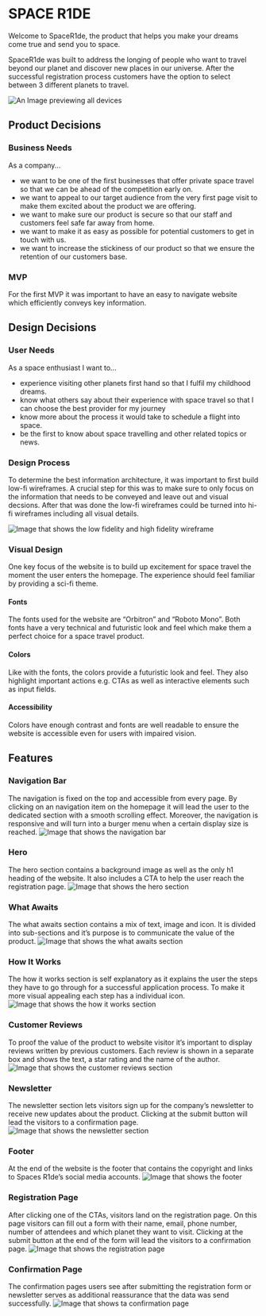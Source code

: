 # SPACE R1DE
Welcome to SpaceR1de, the product that helps you make your dreams come true and send you to space. 

SpaceR1de was built to address the longing of people who want to travel beyond our planet and discover new places in our universe. After the successful registration process customers have the option to select between 3 different planets to travel. 

![An Image previewing all devices](assets/images/readme-images/device-preview.jpg)

## Product Decisions 

### Business Needs
As a company...
- we want to be one of the first businesses that offer private space travel so that we can be ahead of the competition early on.
- we want to appeal to our target audience from the very first page visit to make them excited about the product we are offering.
- we want to make sure our product is secure so that our staff and customers feel safe far away from home.
- we want to make it as easy as possible for potential customers to get in touch with us.
- we want to increase the stickiness of our product so that we ensure the retention of our customers base.

### MVP
For the first MVP it was important to have an easy to navigate website which efficiently conveys key information. 

## Design Decisions

### User Needs
As a space enthusiast I want to... 
- experience visiting other planets first hand so that I fulfil my childhood dreams.
- know what others say about their experience with space travel so that I can choose the best provider for my journey
- know more about the process it would take to schedule a flight into space.
- be the first to know about space travelling and other related topics or news.

### Design Process
To determine the best information architecture, it was important to first build low-fi wireframes. A crucial step for this was to make sure to only focus on the information that needs to be conveyed and leave out and visual decsions. After that was done the low-fi wireframes could be turned into hi-fi wireframes including all visual details. 

![Image that shows the low fidelity and high fidelity wireframe](assets/images/readme-images/wireframes.png)

### Visual Design
One key focus of the website is to build up excitement for space travel the moment the user enters the homepage. The experience should feel familiar by providing a sci-fi theme.

#### Fonts
The fonts used for the website are “Orbitron” and “Roboto Mono”. Both fonts have a very technical and futuristic look and feel which make them a perfect choice for a space travel product.

#### Colors
Like with the fonts, the colors provide a futuristic look and feel. They also highlight important actions e.g. CTAs as well as interactive elements such as input fields.

#### Accessibility
Colors have enough contrast and fonts are well readable to ensure the website is accessible even for users with impaired vision.

## Features
### Navigation Bar
The navigation is fixed on the top and accessible from every page. By clicking on an navigation item on the homepage it will lead the user to the dedicated section with a smooth scrolling effect. Moreover, the navigation is responsive and will turn into a burger menu when a certain display size is reached.
![Image that shows the navigation bar](assets/images/readme-images/navbar.png)

### Hero
The hero section contains a background image as well as the only h1 heading of the website. It also includes a CTA to help the user reach the registration page.
![Image that shows the hero section](assets/images/readme-images/hero.png)

### What Awaits
The what awaits section contains a mix of text, image and icon. It is divided into sub-sections and it’s purpose is to communicate the value of the product.
![Image that shows the what awaits section](assets/images/readme-images/what-awaits.png)

### How It Works
The how it works section is self explanatory as it explains the user the steps they have to go through for a successful application process. To make it more visual appealing each step has a individual icon.
![Image that shows the how it works section](assets/images/readme-images/how-it-works.png)

### Customer Reviews
To proof the value of the product to website visitor it’s important to display reviews written by previous customers. Each review is shown in a separate box and shows the text, a star rating and the name of the author.
![Image that shows the customer reviews section](assets/images/readme-images/customer-reviews.png)

### Newsletter 
The newsletter section lets visitors sign up for the company’s newsletter to receive new updates about the product. Clicking at the submit button will lead the visitors to a confirmation page.
![Image that shows the newsletter section](assets/images/readme-images/newsletter.png)

### Footer
At the end of the website is the footer that contains the copyright and links to Spaces R1de’s social media accounts.
![Image that shows the footer](assets/images/readme-images/footer.png)

### Registration Page
After clicking one of the CTAs, visitors land on the registration page. On this page visitors can fill out a form with their name, email, phone number, number of attendees and which planet they want to visit. Clicking at the submit button at the end of the form will lead the visitors to a confirmation page.
![Image that shows the registration page](assets/images/readme-images/registration.png)

### Confirmation Page
The confirmation pages users see after submitting the registration form or newsletter serves as additional reassurance that the data was send successfully.
![Image that shows ta confirmation page](assets/images/readme-images/confirmation.png)